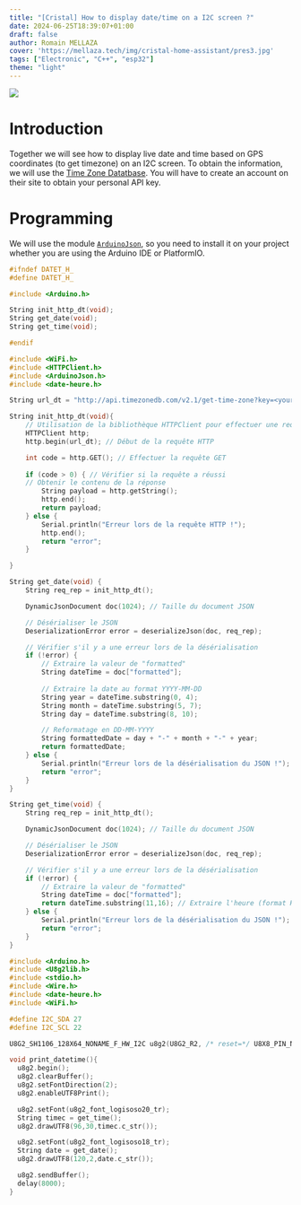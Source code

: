 ```yaml
---
title: "[Cristal] How to display date/time on a I2C screen ?"
date: 2024-06-25T18:39:07+01:00
draft: false
author: Romain MELLAZA
cover: 'https://mellaza.tech/img/cristal-home-assistant/pres3.jpg'
tags: ["Electronic", "C++", "esp32"]
theme: "light"
---
```


![](https://mellaza.tech/img/cristal-home-assistant/pres3.jpg)

# Introduction 
Together we will see how to display live date and time based on GPS coordinates (to get timezone) on an I2C screen. To obtain the information, we will use the [Time Zone Datatbase](https://timezonedb.com/). You will have to create an account on their site to obtain your personal API key.

# Programming
We will use the module [`ArduinoJson`](https://arduinojson.org/), so you need to install it on your project whether you are using the Arduino IDE or PlatformIO.

```h
#ifndef DATET_H_
#define DATET_H_

#include <Arduino.h>

String init_http_dt(void);
String get_date(void);
String get_time(void);

#endif
```

```cpp
#include <WiFi.h>
#include <HTTPClient.h>
#include <ArduinoJson.h>
#include <date-heure.h>

String url_dt = "http://api.timezonedb.com/v2.1/get-time-zone?key=<your-api-key>&format=json&by=position&lat=<your-latitude>&lng=<your-longitude>";

String init_http_dt(void){
    // Utilisation de la bibliothèque HTTPClient pour effectuer une requête GET
    HTTPClient http;
    http.begin(url_dt); // Début de la requête HTTP

    int code = http.GET(); // Effectuer la requête GET
    
    if (code > 0) { // Vérifier si la requête a réussi
    // Obtenir le contenu de la réponse
        String payload = http.getString();
        http.end();
        return payload;
    } else {
        Serial.println("Erreur lors de la requête HTTP !");
        http.end();
        return "error";
    }

}

String get_date(void) {    
    String req_rep = init_http_dt();

    DynamicJsonDocument doc(1024); // Taille du document JSON

    // Désérialiser le JSON
    DeserializationError error = deserializeJson(doc, req_rep);

    // Vérifier s'il y a une erreur lors de la désérialisation
    if (!error) {
        // Extraire la valeur de "formatted"
        String dateTime = doc["formatted"];
        
        // Extraire la date au format YYYY-MM-DD
        String year = dateTime.substring(0, 4);
        String month = dateTime.substring(5, 7);
        String day = dateTime.substring(8, 10);

        // Reformatage en DD-MM-YYYY
        String formattedDate = day + "-" + month + "-" + year;
        return formattedDate;
    } else {
        Serial.println("Erreur lors de la désérialisation du JSON !");
        return "error";
    }
}

String get_time(void) {    
    String req_rep = init_http_dt();

    DynamicJsonDocument doc(1024); // Taille du document JSON

    // Désérialiser le JSON
    DeserializationError error = deserializeJson(doc, req_rep);

    // Vérifier s'il y a une erreur lors de la désérialisation
    if (!error) {
        // Extraire la valeur de "formatted"
        String dateTime = doc["formatted"];
        return dateTime.substring(11,16); // Extraire l'heure (format HH:MM)
    } else {
        Serial.println("Erreur lors de la désérialisation du JSON !");
        return "error";
    }
}
```

```cpp
#include <Arduino.h>
#include <U8g2lib.h>
#include <stdio.h>
#include <Wire.h>
#include <date-heure.h> 
#include <WiFi.h>

#define I2C_SDA 27
#define I2C_SCL 22

U8G2_SH1106_128X64_NONAME_F_HW_I2C u8g2(U8G2_R2, /* reset=*/ U8X8_PIN_NONE);

void print_datetime(){
  u8g2.begin();
  u8g2.clearBuffer();
  u8g2.setFontDirection(2);
  u8g2.enableUTF8Print();

  u8g2.setFont(u8g2_font_logisoso20_tr);
  String timec = get_time();
  u8g2.drawUTF8(96,30,timec.c_str());

  u8g2.setFont(u8g2_font_logisoso18_tr);
  String date = get_date();
  u8g2.drawUTF8(120,2,date.c_str());

  u8g2.sendBuffer();
  delay(8000);
}
```